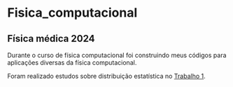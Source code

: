 # Fisica_computacional
## Física médica 2024

Durante o curso de física computacional foi construindo meus códigos para aplicações diversas da física computacional.

Foram realizado estudos sobre distribuição estatística no [Trabalho 1](https://github.com/pultrini/Fisica_computacional/tree/main/Trabalho%201).